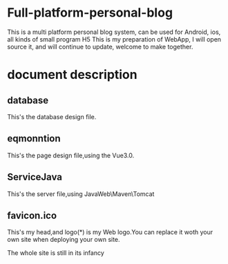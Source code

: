 # Full-platform-personal-blog
This is a multi platform personal blog system, can be used for Android, ios, all kinds of small program H5
This is my preparation of WebApp, I will open source it, and will continue to update, welcome to make together.

# document description

## database

This's the database design file.

## eqmonntion

This's the page design file,using the Vue3.0.

## ServiceJava

This's the server file,using JavaWeb\Maven\Tomcat

## favicon.ico

This's my head,and logo(*) is my Web logo.You can replace it woth your own site when deploying your own site.

The whole site is still in its infancy
